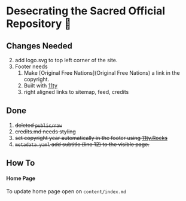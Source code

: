 # Desecrating the Sacred Official Repository 🦬

## Changes Needed
2. add logo.svg to top left corner of the site.
4. Footer needs
    1. Make [Original Free Nations](Original Free Nations) a link in the copyright.
    2. Built with [11ty](https://11ty.dev)
    3. right aligned links to sitemap, feed, credits

## Done
1. ~~deleted ```public/raw```~~
2. ~~credits.md needs styling~~
3. ~~set copyright year automatically in the footer using [11ty.Rocks](https://11ty.rocks/eleventyjs/dates/)~~
4. ~~```metadata.yaml``` add subtitle (line 12) to the visible page.~~


## How To

#### Home Page

To update home page open on `content/index.md`
